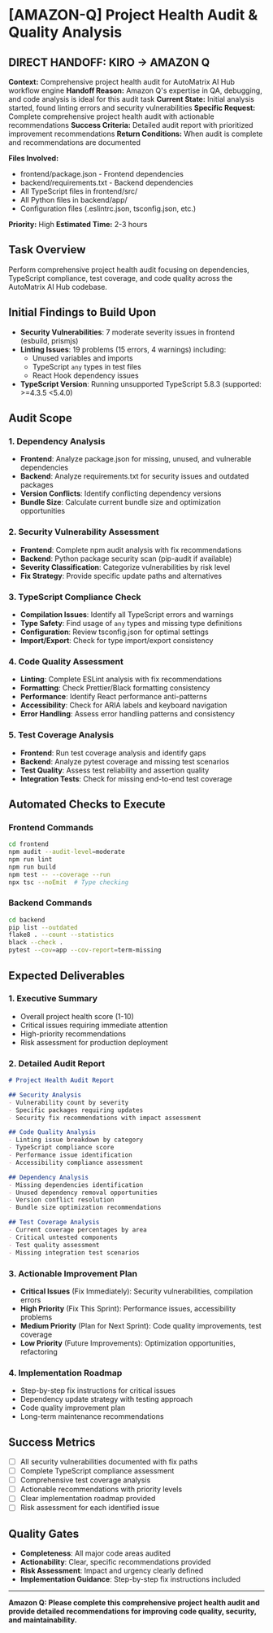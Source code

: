 # [AMAZON-Q] Project Health Audit & Quality Analysis

## DIRECT HANDOFF: KIRO → AMAZON Q

**Context:** Comprehensive project health audit for AutoMatrix AI Hub workflow engine
**Handoff Reason:** Amazon Q's expertise in QA, debugging, and code analysis is ideal for this audit task
**Current State:** Initial analysis started, found linting errors and security vulnerabilities
**Specific Request:** Complete comprehensive project health audit with actionable recommendations
**Success Criteria:** Detailed audit report with prioritized improvement recommendations
**Return Conditions:** When audit is complete and recommendations are documented

**Files Involved:**
- frontend/package.json - Frontend dependencies
- backend/requirements.txt - Backend dependencies  
- All TypeScript files in frontend/src/
- All Python files in backend/app/
- Configuration files (.eslintrc.json, tsconfig.json, etc.)

**Priority:** High
**Estimated Time:** 2-3 hours

## Task Overview
Perform comprehensive project health audit focusing on dependencies, TypeScript compliance, test coverage, and code quality across the AutoMatrix AI Hub codebase.

## Initial Findings to Build Upon
- **Security Vulnerabilities**: 7 moderate severity issues in frontend (esbuild, prismjs)
- **Linting Issues**: 19 problems (15 errors, 4 warnings) including:
  - Unused variables and imports
  - TypeScript `any` types in test files
  - React Hook dependency issues
- **TypeScript Version**: Running unsupported TypeScript 5.8.3 (supported: >=4.3.5 <5.4.0)

## Audit Scope

### 1. Dependency Analysis
- **Frontend**: Analyze package.json for missing, unused, and vulnerable dependencies
- **Backend**: Analyze requirements.txt for security issues and outdated packages
- **Version Conflicts**: Identify conflicting dependency versions
- **Bundle Size**: Calculate current bundle size and optimization opportunities

### 2. Security Vulnerability Assessment
- **Frontend**: Complete npm audit analysis with fix recommendations
- **Backend**: Python package security scan (pip-audit if available)
- **Severity Classification**: Categorize vulnerabilities by risk level
- **Fix Strategy**: Provide specific update paths and alternatives

### 3. TypeScript Compliance Check
- **Compilation Issues**: Identify all TypeScript errors and warnings
- **Type Safety**: Find usage of `any` types and missing type definitions
- **Configuration**: Review tsconfig.json for optimal settings
- **Import/Export**: Check for type import/export consistency

### 4. Code Quality Assessment
- **Linting**: Complete ESLint analysis with fix recommendations
- **Formatting**: Check Prettier/Black formatting consistency
- **Performance**: Identify React performance anti-patterns
- **Accessibility**: Check for ARIA labels and keyboard navigation
- **Error Handling**: Assess error handling patterns and consistency

### 5. Test Coverage Analysis
- **Frontend**: Run test coverage analysis and identify gaps
- **Backend**: Analyze pytest coverage and missing test scenarios
- **Test Quality**: Assess test reliability and assertion quality
- **Integration Tests**: Check for missing end-to-end test coverage

## Automated Checks to Execute

### Frontend Commands
```bash
cd frontend
npm audit --audit-level=moderate
npm run lint
npm run build
npm test -- --coverage --run
npx tsc --noEmit  # Type checking
```

### Backend Commands  
```bash
cd backend
pip list --outdated
flake8 . --count --statistics
black --check .
pytest --cov=app --cov-report=term-missing
```

## Expected Deliverables

### 1. Executive Summary
- Overall project health score (1-10)
- Critical issues requiring immediate attention
- High-priority recommendations
- Risk assessment for production deployment

### 2. Detailed Audit Report
```markdown
# Project Health Audit Report

## Security Analysis
- Vulnerability count by severity
- Specific packages requiring updates
- Security fix recommendations with impact assessment

## Code Quality Analysis  
- Linting issue breakdown by category
- TypeScript compliance score
- Performance issue identification
- Accessibility compliance assessment

## Dependency Analysis
- Missing dependencies identification
- Unused dependency removal opportunities
- Version conflict resolution
- Bundle size optimization recommendations

## Test Coverage Analysis
- Current coverage percentages by area
- Critical untested components
- Test quality assessment
- Missing integration test scenarios
```

### 3. Actionable Improvement Plan
- **Critical Issues** (Fix Immediately): Security vulnerabilities, compilation errors
- **High Priority** (Fix This Sprint): Performance issues, accessibility problems
- **Medium Priority** (Plan for Next Sprint): Code quality improvements, test coverage
- **Low Priority** (Future Improvements): Optimization opportunities, refactoring

### 4. Implementation Roadmap
- Step-by-step fix instructions for critical issues
- Dependency update strategy with testing approach
- Code quality improvement plan
- Long-term maintenance recommendations

## Success Metrics
- [ ] All security vulnerabilities documented with fix paths
- [ ] Complete TypeScript compliance assessment
- [ ] Comprehensive test coverage analysis
- [ ] Actionable recommendations with priority levels
- [ ] Clear implementation roadmap provided
- [ ] Risk assessment for each identified issue

## Quality Gates
- **Completeness**: All major code areas audited
- **Actionability**: Clear, specific recommendations provided
- **Risk Assessment**: Impact and urgency clearly defined
- **Implementation Guidance**: Step-by-step fix instructions included

---

**Amazon Q: Please complete this comprehensive project health audit and provide detailed recommendations for improving code quality, security, and maintainability.**